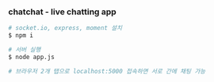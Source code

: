 ### chatchat - live chatting app

```bash
# socket.io, express, moment 설치
$ npm i

# 서버 실행
$ node app.js

# 브라우저 2개 탭으로 localhost:5000 접속하면 서로 간에 채팅 가능
```